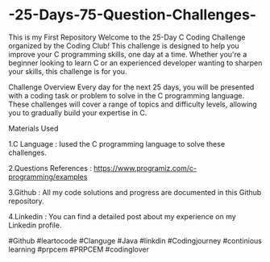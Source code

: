 # -25-Days-75-Question-Challenges-
This is my First Repository 
Welcome to the 25-Day C Coding Challenge organized by the Coding Club! This challenge is designed to help you improve your C programming skills, one day at a time. Whether you're a beginner looking to learn C or an experienced developer wanting to sharpen your skills, this challenge is for you.

Challenge Overview Every day for the next 25 days, you will be presented with a coding task or problem to solve in the C programming language. These challenges will cover a range of topics and difficulty levels, allowing you to gradually build your expertise in C.

Materials Used

1.C Language : Iused the C programming language to solve these challenges.

2.Questions References : https://www.programiz.com/c-programming/examples

3.Github : All my code solutions and progress are documented in this Github repository.

4.Linkedin : You can find a detailed post about my experience on my Linkedin profile.

 #Github #leartocode #Clanguge #Java 
#linkdin #Codingjourney #continious learning  #prpcem #PRPCEM #codinglover
 
